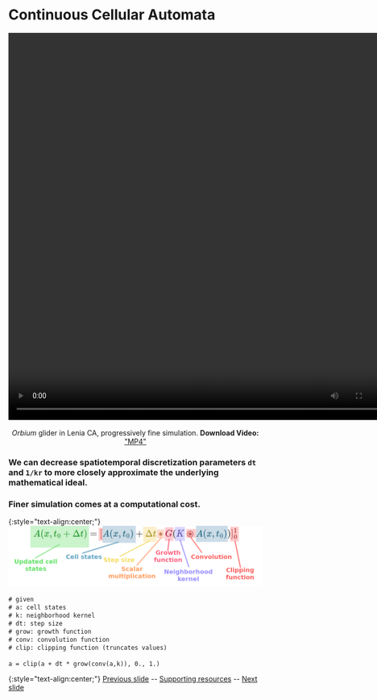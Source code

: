 # Continuous Cellular Automata 

<div align="center">

<!-- 'video for everyone' code snippet from https://camendesign.com/code/video_for_everybody -->
<!-- first try HTML5 playback: if serving as XML, expand `controls` to `controls="controls"` and autoplay likewise -->
<!-- warning: playback does not work on iOS3 if you include the poster attribute! fixed in iOS4.0 -->
<video width="768" height="768" controls>
	<source src="https://raw.githubusercontent.com/riveSunder/fractal_persistence/master/docs/assets/vid1a_orbium_unicaudatus.mp4" type="video/mp4" /><!-- Safari / iOS video    -->
<!-- <source src="__VIDEO__.OGV" type="video/ogg" /><!-- Firefox / Opera / Chrome10 --> -->
	<!-- fallback to Flash: -->
	<object width="768" height="768" type="application/x-shockwave-flash" data="__FLASH__.SWF">
		<!-- Firefox uses the `data` attribute above, IE/Safari uses the param below -->
		<param name="movie" value="__FLASH__.SWF" />
		<param name="flashvars" value="controlbar=over&amp;image=__image__.png&amp;file=https://raw.githubusercontent.com/riveSunder/fractal_persistence/master/assets/vid0a_orbium_unicaudatus.mp4" />
		<!-- fallback image. note the title field below, put the title of the video there -->
		<img src="https://raw.githubusercontent.com/riveSunder/fractal_persistence/master/docs/assets/vid1a_thumbnail.png" width="768" height="768" alt="thumbnail of _Orbium_ glider"
		     title="No video playback capabilities, please download the video below" />
	</object>
</video>
<p>	
  <em>Orbium</em> glider in Lenia CA, progressively fine simulation. 
  <strong>Download Video:</strong>
	<a href="https://raw.githubusercontent.com/riveSunder/fractal_persistence/master/assets/vid1a_orbium_unicaudatus.mp4">"MP4"</a>
<!-- Open Format:	<a href="__VIDEO__.OGV">"Ogg"</a> -->
</p>

</div>

### We can decrease spatiotemporal discretization parameters `dt` and `1/kr` to more closely approximate the underlying mathematical ideal.
### Finer simulation comes at a computational cost.

{:style="text-align:center;"}
![Lenia update equation](https://raw.githubusercontent.com/riveSunder/fractal_persistence/master/docs/assets/lenia_update.png)

```
# given
# a: cell states
# k: neighborhood kernel
# dt: step size
# grow: growth function
# conv: convolution function
# clip: clipping function (truncates values)

a = clip(a + dt * grow(conv(a,k)), 0., 1.)
```

{:style="text-align:center;"}
[Previous slide](https://rivesunder.github.io/fractal_persistence/al24_slide_001) -- [Supporting resources](https://rivesunder.github.io/fractal_persistence) -- [Next slide](https://rivesunder.github.io/fractal_persistence/al24_slide_003)
